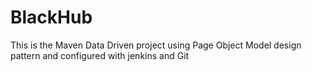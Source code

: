 # BlackHub

This is the Maven Data Driven project using Page Object Model design pattern and configured with jenkins and Git 